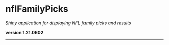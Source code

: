 # nflFamilyPicks

*Shiny application for displaying NFL family picks and results*

**version 1.21.0602**

----------
